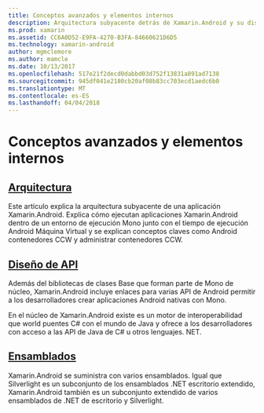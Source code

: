 ```yaml
---
title: Conceptos avanzados y elementos internos
description: Arquitectura subyacente detrás de Xamarin.Android y su diseño de la API.
ms.prod: xamarin
ms.assetid: CC6A0D52-E9FA-4270-B3FA-84660621D6D5
ms.technology: xamarin-android
author: mgmclemore
ms.author: mamcle
ms.date: 10/13/2017
ms.openlocfilehash: 517e21f2decd0dabbd03d752f13831a891ad7138
ms.sourcegitcommit: 945df041e2180cb20af08b83cc703ecd1aedc6b0
ms.translationtype: MT
ms.contentlocale: es-ES
ms.lasthandoff: 04/04/2018
---
```

# <a name="advanced-concepts-and-internals"></a>Conceptos avanzados y elementos internos


##  <a name="architectureandroidinternalsarchitecturemd"></a>[Arquitectura](~/android/internals/architecture.md)

Este artículo explica la arquitectura subyacente de una aplicación Xamarin.Android. Explica cómo ejecutan aplicaciones Xamarin.Android dentro de un entorno de ejecución Mono junto con el tiempo de ejecución Android Máquina Virtual y se explican conceptos claves como Android contenedores CCW y administrar contenedores CCW. 



##  <a name="api-designandroidinternalsapi-designmd"></a>[Diseño de API](~/android/internals/api-design.md)

Además del bibliotecas de clases Base que forman parte de Mono de núcleo, Xamarin.Android incluye enlaces para varias API de Android permitir a los desarrolladores crear aplicaciones Android nativas con Mono.

En el núcleo de Xamarin.Android existe es un motor de interoperabilidad que world puentes C# con el mundo de Java y ofrece a los desarrolladores con acceso a las API de Java de C# u otros lenguajes. NET.



##  <a name="assembliescross-platforminternalsavailable-assembliesmd"></a>[Ensamblados](~/cross-platform/internals/available-assemblies.md)

Xamarin.Android se suministra con varios ensamblados. Igual que Silverlight es un subconjunto de los ensamblados .NET escritorio extendido, Xamarin.Android también es un subconjunto extendido de varios ensamblados de .NET de escritorio y Silverlight. 


